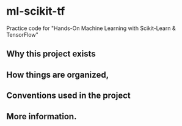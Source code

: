 # ml-scikit-tf

Practice code for "Hands-On Machine Learning with Scikit-Learn & TensorFlow"

## Why this project exists

## How things are organized, 

## Conventions used in the project

## More information.


